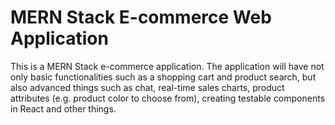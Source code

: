 # MERN Stack E-commerce Web Application
This is a MERN Stack e-commerce application. The application will have not only basic functionalities such as a shopping cart and product search, but also advanced things such as chat, real-time sales charts, product attributes (e.g. product color to choose from), creating testable components in React and other things.
